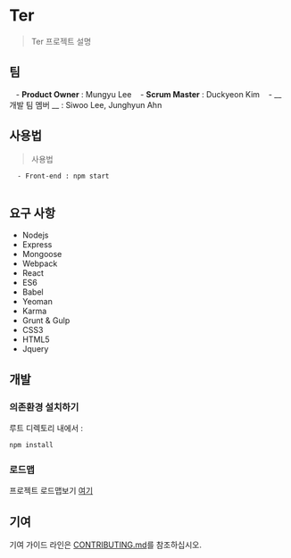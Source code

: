 
# Ter

> Ter 프로젝트 설명


## 팀

   - __Product Owner__ : Mungyu Lee
   - __Scrum Master__ : Duckyeon Kim
   - __ 개발 팀 멤버 __ : Siwoo Lee, Junghyun Ahn


## 사용법

> 사용법

```
  - Front-end : npm start
  
```

## 요구 사항

- Nodejs 
- Express
- Mongoose
- Webpack
- React
- ES6
- Babel
- Yeoman
- Karma
- Grunt & Gulp
- CSS3
- HTML5
- Jquery

## 개발

### 의존환경 설치하기

루트 디렉토리 내에서 :

```sh
npm install
```

### 로드맵

프로젝트 로드맵보기 [여기](LINK_TO_PROJECT_ISSUES)


## 기여

기여 가이드 라인은 [CONTRIBUTING.md](CONTRIBUTING.md)를 참조하십시오.
